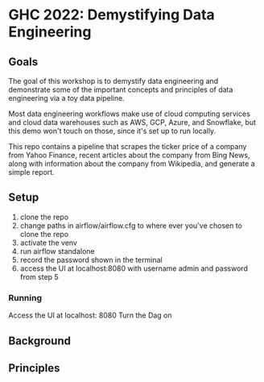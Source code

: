# GHC 2022: Demystifying Data Engineering

## Goals
The goal of this workshop is to demystify data engineering and demonstrate some of the important concepts and principles of data engineering via a toy data pipeline.

Most data engineering workflows make use of cloud computing services and
cloud data warehouses such as AWS, GCP, Azure, and Snowflake, but this demo
won't touch on those, since it's set up to run locally.

This repo contains a pipeline that scrapes the ticker price of a company from Yahoo Finance, recent articles about the company from Bing News, along with information about the company from Wikipedia, and generate a simple report.

## Setup

1. clone the repo
2. change paths in airflow/airflow.cfg to where ever you've chosen to clone the repo
3. activate the venv
4. run airflow standalone
5. record the password shown in the terminal
6. access the UI at localhost:8080 with username admin and password from step 5

### Running

Access the UI at localhost: 8080
Turn the Dag on

## Background



## Principles
